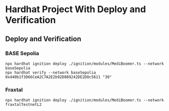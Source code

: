# Hardhat Project With Deploy and Verification

## Deploy and Verification

### BASE Sepolia

```shell
npx hardhat ignition deploy ./ignition/modules/MediBoomer.ts --network baseSepolia
npx hardhat verify --network baseSepolia 0x440b1f3D66CeA2C7A2E2b92D889242DE2D8c5611 "30"
```

### Fraxtal

```shell
npx hardhat ignition deploy ./ignition/modules/MediBoomer.ts --network fraxtalTestnetL2
```
